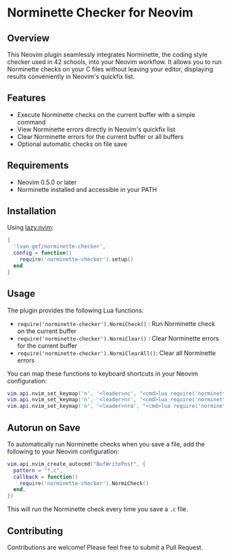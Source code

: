 # Norminette Checker for Neovim

## Overview

This Neovim plugin seamlessly integrates Norminette, the coding style checker used in 42 schools, into your Neovim workflow. It allows you to run Norminette checks on your C files without leaving your editor, displaying results conveniently in Neovim's quickfix list.

## Features

- Execute Norminette checks on the current buffer with a simple command
- View Norminette errors directly in Neovim's quickfix list
- Clear Norminette errors for the current buffer or all buffers
- Optional automatic checks on file save

## Requirements

- Neovim 0.5.0 or later
- Norminette installed and accessible in your PATH

## Installation

Using [lazy.nvim](https://github.com/folke/lazy.nvim):

```lua
{
  'lvan-gef/norminette-checker',
  config = function()
    require('norminette-checker').setup()
  end
}
```

## Usage

The plugin provides the following Lua functions:

- `require('norminette-checker').NormiCheck()`   : Run Norminette check on the current buffer
- `require('norminette-checker').NormiClear()`   : Clear Norminette errors for the current buffer
- `require('norminette-checker').NormiClearAll()`: Clear all Norminette errors

You can map these functions to keyboard shortcuts in your Neovim configuration:

```lua
vim.api.nvim_set_keymap('n', '<leader>nc', "<cmd>lua require('norminette-checker').NormiCheck()<CR>", { noremap = true, silent = true, desc = "[N]ormi [C]heck" }
vim.api.nvim_set_keymap('n', '<leader>nr', "<cmd>lua require('norminette-checker').NormiClear()<CR>", { noremap = true, silent = true, desc = "[N]ormi [R]emove" }
vim.api.nvim_set_keymap('n', '<leader>nra', "<cmd>lua require('norminette-checker').NormiClearAll()<CR>", { noremap = true, silent = true, desc = "[N]ormi [R]emove [A]ll" }
```

## Autorun on Save

To automatically run Norminette checks when you save a file, add the following to your Neovim configuration:

```lua
vim.api.nvim_create_autocmd("BufWritePost", {
  pattern = "*.c",
  callback = function()
    require('norminette-checker').NormiCheck()
  end,
})
```

This will run the Norminette check every time you save a `.c` file.

## Contributing

Contributions are welcome! Please feel free to submit a Pull Request.
